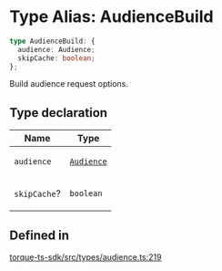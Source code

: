 # Type Alias: AudienceBuild

```ts
type AudienceBuild: {
  audience: Audience;
  skipCache: boolean;
};
```

Build audience request options.

## Type declaration

<table>
<thead>
<tr>
<th>Name</th>
<th>Type</th>
</tr>
</thead>
<tbody>
<tr>
<td>

`audience`

</td>
<td>

[`Audience`](Audience.md)

</td>
</tr>
<tr>
<td>

`skipCache`?

</td>
<td>

`boolean`

</td>
</tr>
</tbody>
</table>

## Defined in

[torque-ts-sdk/src/types/audience.ts:219](https://github.com/torque-labs/torque-ts-sdk/blob/e34efdf278512e8a58bacdba966e9cd90b1db20a/src/types/audience.ts#L219)
